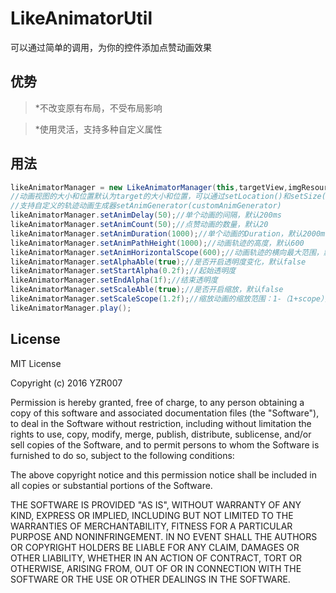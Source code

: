 LikeAnimatorUtil
===

可以通过简单的调用，为你的控件添加点赞动画效果


优势
---


> *不改变原有布局，不受布局影响

> *使用灵活，支持多种自定义属性


用法
---

``` java
likeAnimatorManager = new LikeAnimatorManager(this,targetView,imgResourceIdArray);
//动画视图的大小和位置默认为target的大小和位置，可以通过setLocation()和setSize()自由配置
//支持自定义的轨迹动画生成器setAnimGenerator(customAnimGenerator)
likeAnimatorManager.setAnimDelay(50);//单个动画的间隔，默认200ms
likeAnimatorManager.setAnimCount(50);//点赞动画的数量，默认20
likeAnimatorManager.setAnimDuration(1000);//单个动画的Duration，默认2000ms
likeAnimatorManager.setAnimPathHeight(1000);//动画轨迹的高度，默认600
likeAnimatorManager.setAnimHorizontalScope(600);//动画轨迹的横向最大范围，默认200
likeAnimatorManager.setAlphaAble(true);//是否开启透明度变化，默认false
likeAnimatorManager.setStartAlpha(0.2f);//起始透明度
likeAnimatorManager.setEndAlpha(1f);//结束透明度
likeAnimatorManager.setScaleAble(true);//是否开启缩放，默认false
likeAnimatorManager.setScaleScope(1.2f);//缩放动画的缩放范围：1-（1+scope），默认0.5,最小值 -1
likeAnimatorManager.play();

```

License
---

MIT License

Copyright (c) 2016 YZR007

Permission is hereby granted, free of charge, to any person obtaining a copy
of this software and associated documentation files (the "Software"), to deal
in the Software without restriction, including without limitation the rights
to use, copy, modify, merge, publish, distribute, sublicense, and/or sell
copies of the Software, and to permit persons to whom the Software is
furnished to do so, subject to the following conditions:

The above copyright notice and this permission notice shall be included in all
copies or substantial portions of the Software.

THE SOFTWARE IS PROVIDED "AS IS", WITHOUT WARRANTY OF ANY KIND, EXPRESS OR
IMPLIED, INCLUDING BUT NOT LIMITED TO THE WARRANTIES OF MERCHANTABILITY,
FITNESS FOR A PARTICULAR PURPOSE AND NONINFRINGEMENT. IN NO EVENT SHALL THE
AUTHORS OR COPYRIGHT HOLDERS BE LIABLE FOR ANY CLAIM, DAMAGES OR OTHER
LIABILITY, WHETHER IN AN ACTION OF CONTRACT, TORT OR OTHERWISE, ARISING FROM,
OUT OF OR IN CONNECTION WITH THE SOFTWARE OR THE USE OR OTHER DEALINGS IN THE
SOFTWARE.